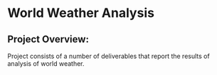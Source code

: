# World Weather Analysis
## Project Overview: 

Project consists of a number of deliverables that report the results of analysis of world weather.
